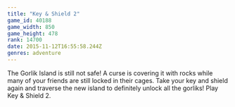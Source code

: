 ```yaml
---
title: "Key & Shield 2"
game_id: 40188
game_width: 850
game_height: 478
rank: 14700
date: 2015-11-12T16:55:58.244Z
genres: adventure
---
```

The Gorlik Island is still not safe! A curse is covering it with rocks while many of your friends are still locked in their cages. Take your key and shield again and traverse the new island to definitely unlock all the gorliks! Play Key & Shield 2.